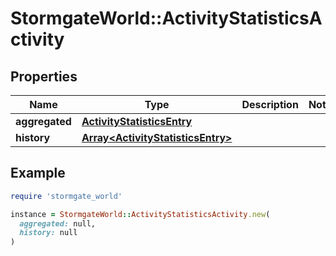 # StormgateWorld::ActivityStatisticsActivity

## Properties

| Name | Type | Description | Notes |
| ---- | ---- | ----------- | ----- |
| **aggregated** | [**ActivityStatisticsEntry**](ActivityStatisticsEntry.md) |  |  |
| **history** | [**Array&lt;ActivityStatisticsEntry&gt;**](ActivityStatisticsEntry.md) |  |  |

## Example

```ruby
require 'stormgate_world'

instance = StormgateWorld::ActivityStatisticsActivity.new(
  aggregated: null,
  history: null
)
```

